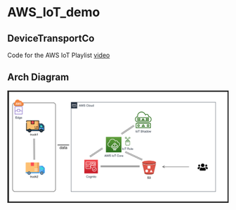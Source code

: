 # AWS_IoT_demo

## DeviceTransportCo
Code for the AWS IoT Playlist [video](https://www.youtube.com/playlist?list=PLRBkbp6t5gM2T1kIhFBQObXWWb7L8Me_F)

## Arch Diagram
![Arch Diagram](img/arch_diagram.png?raw=true "Arch Diagram")